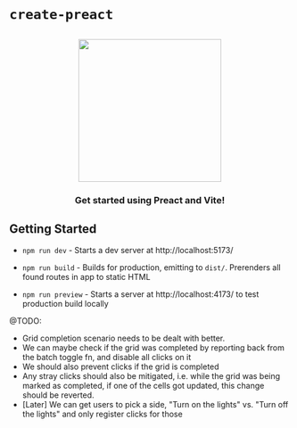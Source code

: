 # `create-preact`

<h2 align="center">
  <img height="256" width="256" src="./src/assets/preact.svg">
</h2>

<h3 align="center">Get started using Preact and Vite!</h3>

## Getting Started

-   `npm run dev` - Starts a dev server at http://localhost:5173/

-   `npm run build` - Builds for production, emitting to `dist/`. Prerenders all found routes in app to static HTML

-   `npm run preview` - Starts a server at http://localhost:4173/ to test production build locally


@TODO:
+ Grid completion scenario needs to be dealt with better.
+ We can maybe check if the grid was completed by reporting back from the batch toggle fn, and disable all clicks on it
+ We should also prevent clicks if the grid is completed
+ Any stray clicks should also be mitigated, i.e. while the grid was being marked as completed, if one of the cells
  got updated, this change should be reverted.
+ [Later] We can get users to pick a side, "Turn on the lights" vs. "Turn off the lights" and only register clicks for those